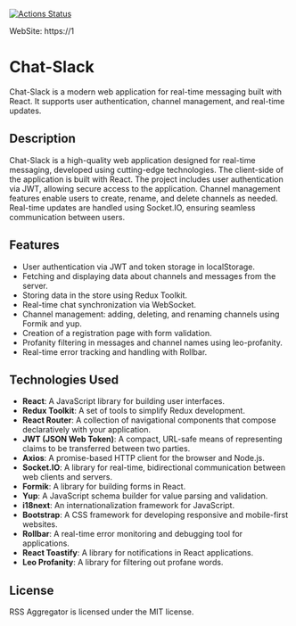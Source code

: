 [![Actions Status](https://github.com/opifexM/frontend-project-12/actions/workflows/hexlet-check.yml/badge.svg)](https://github.com/opifexM/frontend-project-12/actions)

WebSite: https://1

# Chat-Slack

Chat-Slack is a modern web application for real-time messaging built with React. It supports user authentication, channel management, and real-time updates.

## Description

Chat-Slack is a high-quality web application designed for real-time messaging, developed using cutting-edge technologies. The client-side of the application is built with React. The project includes user authentication via JWT, allowing secure access to the application. Channel management features enable users to create, rename, and delete channels as needed. Real-time updates are handled using Socket.IO, ensuring seamless communication between users.

## Features

- User authentication via JWT and token storage in localStorage.
- Fetching and displaying data about channels and messages from the server.
- Storing data in the store using Redux Toolkit.
- Real-time chat synchronization via WebSocket.
- Channel management: adding, deleting, and renaming channels using Formik and yup.
- Creation of a registration page with form validation.
- Profanity filtering in messages and channel names using leo-profanity.
- Real-time error tracking and handling with Rollbar.

## Technologies Used

- **React**: A JavaScript library for building user interfaces.
- **Redux Toolkit**: A set of tools to simplify Redux development.
- **React Router**: A collection of navigational components that compose declaratively with your application.
- **JWT (JSON Web Token)**: A compact, URL-safe means of representing claims to be transferred between two parties.
- **Axios**: A promise-based HTTP client for the browser and Node.js.
- **Socket.IO**: A library for real-time, bidirectional communication between web clients and servers.
- **Formik**: A library for building forms in React.
- **Yup**: A JavaScript schema builder for value parsing and validation.
- **i18next**: An internationalization framework for JavaScript.
- **Bootstrap**: A CSS framework for developing responsive and mobile-first websites.
- **Rollbar**: A real-time error monitoring and debugging tool for applications.
- **React Toastify**: A library for notifications in React applications.
- **Leo Profanity**: A library for filtering out profane words.

## License

RSS Aggregator is licensed under the MIT license.